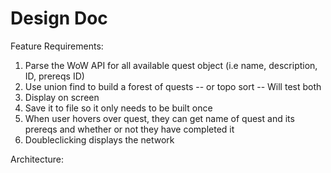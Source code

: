 # Design Doc

Feature Requirements:
1. Parse the WoW API for all available quest object (i.e name, description, ID, prereqs ID)
2. Use union find to build a forest of quests -- or topo sort
	-- Will test both
3. Display on screen
4. Save it to file so it only needs to be built once 
5. When user hovers over quest, they can get name of quest and its prereqs and whether or not they have completed it
6. Doubleclicking displays the network



Architecture:
